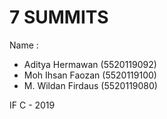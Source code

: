 # 7 SUMMITS #

Name :
- Aditya Hermawan     (5520119092)
- Moh Ihsan Faozan    (5520119100)
- M. Wildan Firdaus   (5520119080)

IF C - 2019
